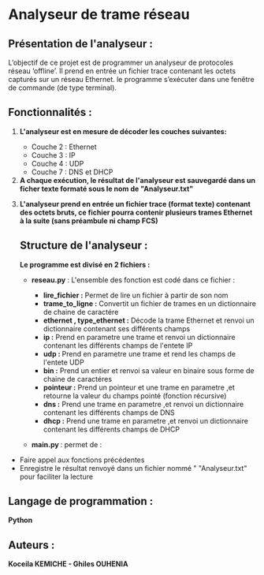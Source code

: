 # Analyseur de trame réseau
   ## Présentation de l'analyseur :

<p>	 L’objectif de ce projet est de programmer un analyseur de protocoles réseau
	 ‘offline’. Il prend en entrée un fichier trace contenant les octets capturés
	 sur un réseau Ethernet. le programme s’exécuter dans une
	 fenêtre de commande (de type terminal). </p>

   ## Fonctionnalités :
   <ol>
	<li><strong> L'analyseur est  en mesure de décoder les couches suivantes: </strong></li>
	<ul>
	<li> Couche 2 : Ethernet</li>
	<li>Couche 3 : IP</li>
	<li>Couche 4 : UDP</li>
	<li>Couche 7 : DNS et DHCP</li>
	</ul>
    <li><strong> A chaque exécution, le résultat de l'analyseur est sauvegardé dans un
	    ficher texte formaté sous le nom de "Analyseur.txt" </strong></li>

  <strong><li> L'analyseur prend en entrée un fichier trace (format texte) contenant des octets
	   bruts, ce fichier pourra contenir plusieurs
		trames Ethernet à la suite (sans préambule ni champ FCS) </strong></li>

   ## Structure de l'analyseur :

<strong> Le programme est divisé en 2 fichiers :</strong>
<ul>	
	<li><p> <strong> reseau.py</strong> : L'ensemble des fonction est codé dans ce fichier :</p></li>
	<ul>
		<li><strong>lire_fichier :</strong> Permet de lire un fichier à partir de son nom</li>		
	        <li><strong> trame_to_ligne :</strong> Convertit un fichier de trames en un dictionnaire de chaine de caractére </li>				
		<li><strong>ethernet , type_ethernet :</strong> Décode la trame Ethernet et renvoi un dictionnaire contenant ses différents champs</li>
		<li><strong>ip :</strong> Prend en parametre une trame et renvoi un dictionnaire contenant les différents champs de l'entete  IP</li>
		<li><strong>udp : </strong>Prend en parametre une trame et rend les champs de l'entete UDP</li>
		<li><strong>bin :</strong> Prend un entier et renvoi sa valeur en binaire sous forme de chaine de caractéres</li>
		<li><strong>pointeur :</strong> Prend un pointeur et une trame en parametre ,et retourne la valeur du champs pointé (fonction récursive)</li>
		<li><strong>dns :</strong> Prend une trame en parametre ,et renvoi un dictionnaire contenant les différents champs de DNS</li>
		<li><strong>dhcp :</strong> Prend une trame en parametre ,et renvoi un dictionnaire contenant les différents champs de DHCP</li>
	</ul>
	<li><p> <strong> main.py </strong>: permet de : </p></li>

</ol>
<ul> 
			<li>Faire appel aux fonctions précédentes</li>	
			<li>Enregistre le résultat renvoyé dans un fichier nommé " "Analyseur.txt" pour faciliter la lecture</li>
</ul>
</ul>

   ## Langage de programmation :
   <p><strong>Python </strong></p>

   ## Auteurs :
   <p><strong>Koceila KEMICHE - Ghiles OUHENIA</strong></p>
	
